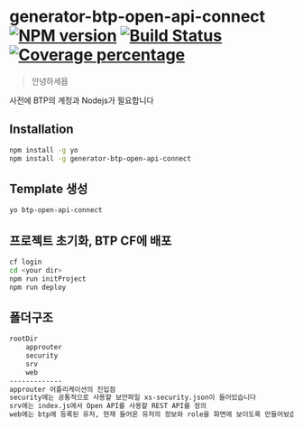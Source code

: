 # generator-btp-open-api-connect [![NPM version][npm-image]][npm-url] [![Build Status][travis-image]][travis-url]  [![Coverage percentage][coveralls-image]][coveralls-url]


> 안녕하세욥

사전에 BTP의 계정과 Nodejs가 필요합니다

## Installation
```bash
npm install -g yo
npm install -g generator-btp-open-api-connect
```

## Template 생성

```bash
yo btp-open-api-connect
```


## 프로젝트 초기화, BTP CF에 배포

```bash
cf login
cd <your dir>
npm run initProject
npm run deploy
```


## 폴더구조
```bash
rootDir
    approuter
    security
    srv
    web
-------------
approuter 어플리케이션의 진입점
security에는 공통적으로 사용할 보안파일 xs-security.json이 들어있습니다
srv에는 index.js에서 Open API를 사용할 REST API를 정의
web에는 btp에 등록된 유저, 현재 들어온 유저의 정보와 role을 화면에 보이도록 만들어놨습니다
```


[npm-image]: https://badge.fury.io/js/generator-btp-open-api-connect.svg
[npm-url]: https://npmjs.org/package/generator-btp-open-api-connect
[travis-image]: https://travis-ci.com/whrudgns13/generator-btp-open-api-connect.svg?branch=master
[travis-url]: https://travis-ci.com/whrudgns13/generator-btp-open-api-connect
[daviddm-image]: https://david-dm.org/whrudgns13/generator-btp-open-api-connect.svg?theme=shields.io
[daviddm-url]: https://david-dm.org/whrudgns13/generator-btp-open-api-connect
[coveralls-image]: https://coveralls.io/repos/whrudgns13/generator-btp-open-api-connect/badge.svg
[coveralls-url]: https://coveralls.io/r/whrudgns13/generator-btp-open-api-connect
